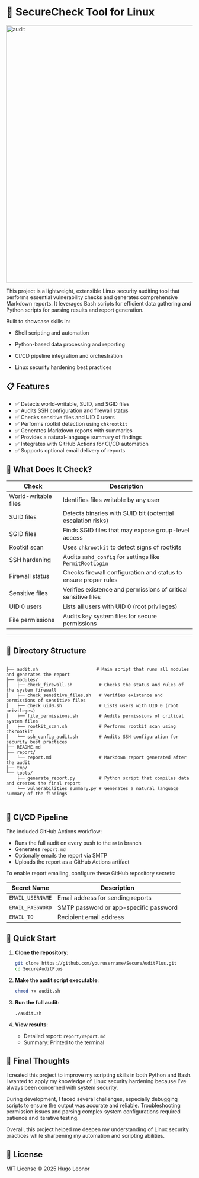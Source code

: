 # 🔐 SecureCheck Tool for Linux

<img width="813" height="695" alt="audit" src="https://github.com/user-attachments/assets/e1fcafb0-13ab-4e59-aeaf-7694c5965ff8" />


This project is a lightweight, extensible Linux security auditing tool that performs essential vulnerability checks and generates comprehensive Markdown reports. It leverages Bash scripts for efficient data gathering and Python scripts for parsing results and report generation.

Built to showcase skills in:

   - Shell scripting and automation

   - Python-based data processing and reporting

   - CI/CD pipeline integration and orchestration

   - Linux security hardening best practices


## 📋 Features

- ✅ Detects world-writable, SUID, and SGID files
- ✅ Audits SSH configuration and firewall status
- ✅ Checks sensitive files and UID 0 users
- ✅ Performs rootkit detection using `chkrootkit`
- ✅ Generates Markdown reports with summaries
- ✅ Provides a natural-language summary of findings
- ✅ Integrates with GitHub Actions for CI/CD automation
- ✅ Supports optional email delivery of reports


## 🧪 What Does It Check?

| Check                | Description                                                     |
| -------------------- | --------------------------------------------------------------- |
| World-writable files | Identifies files writable by any user                           |
| SUID files           | Detects binaries with SUID bit (potential escalation risks)     |
| SGID files           | Finds SGID files that may expose group-level access             |
| Rootkit scan         | Uses `chkrootkit` to detect signs of rootkits                   |
| SSH hardening        | Audits `sshd_config` for settings like `PermitRootLogin`        |
| Firewall status      | Checks firewall configuration and status to ensure proper rules |
| Sensitive files      | Verifies existence and permissions of critical sensitive files  |
| UID 0 users          | Lists all users with UID 0 (root privileges)                    |
| File permissions     | Audits key system files for secure permissions                  |

---

## 📁 Directory Structure

```

├── audit.sh                      # Main script that runs all modules and generates the report
├── modules/                     
│   ├── check_firewall.sh          # Checks the status and rules of the system firewall
│   ├── check_sensitive_files.sh   # Verifies existence and permissions of sensitive files
│   ├── check_uid0.sh              # Lists users with UID 0 (root privileges)
│   ├── file_permissions.sh        # Audits permissions of critical system files
│   ├── rootkit_scan.sh            # Performs rootkit scan using chkrootkit
│   └── ssh_config_audit.sh        # Audits SSH configuration for security best practices
├── README.md                     
├── report/                      
│   └── report.md                  # Markdown report generated after the audit
├── tmp/                         
└── tools/                      
    ├── generate_report.py         # Python script that compiles data and creates the final report
    └── vulnerabilities_summary.py # Generates a natural language summary of the findings


```

## 🔄 CI/CD Pipeline

The included GitHub Actions workflow:
- Runs the full audit on every push to the `main` branch
- Generates `report.md`
- Optionally emails the report via SMTP
- Uploads the report as a GitHub Actions artifact

To enable report emailing, configure these GitHub repository secrets:

| Secret Name      | Description                            |
|-------------------|----------------------------------------|
| `EMAIL_USERNAME` | Email address for sending reports      |
| `EMAIL_PASSWORD` | SMTP password or app-specific password |
| `EMAIL_TO`       | Recipient email address                |

## 🚀 Quick Start

1. **Clone the repository**:
   ```bash
   git clone https://github.com/yourusername/SecureAuditPlus.git
   cd SecureAuditPlus
   ```

2. **Make the audit script executable**:
   ```bash
   chmod +x audit.sh
   ```

3. **Run the full audit**:
   ```bash
   ./audit.sh
   ```

4. **View results**:
   - Detailed report: `report/report.md`
   - Summary: Printed to the terminal


## 💭 Final Thoughts

I created this project to improve my scripting skills in both Python and Bash. I wanted to apply my knowledge of Linux security hardening because I’ve always been concerned with system security.  

During development, I faced several challenges, especially debugging scripts to ensure the output was accurate and reliable. Troubleshooting permission issues and parsing complex system configurations required patience and iterative testing.  

Overall, this project helped me deepen my understanding of Linux security practices while sharpening my automation and scripting abilities.


## 📄 License

MIT License © 2025 Hugo Leonor
